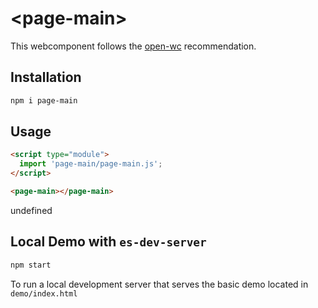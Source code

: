 # \<page-main>

This webcomponent follows the [open-wc](https://github.com/open-wc/open-wc) recommendation.

## Installation
```bash
npm i page-main
```

## Usage
```html
<script type="module">
  import 'page-main/page-main.js';
</script>

<page-main></page-main>
```

undefined

## Local Demo with `es-dev-server`
```bash
npm start
```
To run a local development server that serves the basic demo located in `demo/index.html`

